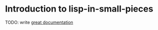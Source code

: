 # Introduction to lisp-in-small-pieces

TODO: write [great documentation](http://jacobian.org/writing/what-to-write/)

